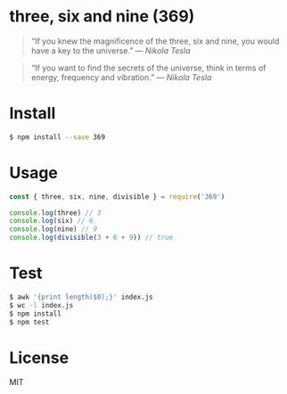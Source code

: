 # three, six and nine (369)

> “If you knew the magnificence of the three, six and nine, you would have a key to the universe.”
> ― <cite>Nikola Tesla</cite>

> “If you want to find the secrets of the universe, think in terms of energy, frequency and vibration.”
> ― <cite>Nikola Tesla</cite>

# Install

```bash
$ npm install --save 369
```

# Usage

```js
const { three, six, nine, divisible } = require('369')

console.log(three) // 3
console.log(six) // 6
console.log(nine) // 9
console.log(divisible(3 + 6 + 9)) // true
```

# Test

```bash
$ awk '{print length($0);}' index.js
$ wc -l index.js
$ npm install
$ npm test
```

# License 
MIT
